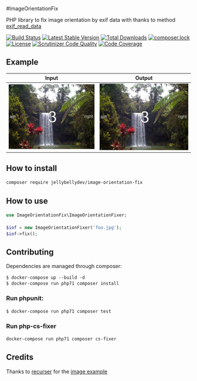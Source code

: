 #ImageOrientationFix

PHP library to fix image orientation by exif data with thanks to method [exif_read_data](http://it2.php.net/manual/en/function.exif-read-data.php)

[![Build Status](https://travis-ci.org/JellyBellyDev/ImageOrientationFix.svg?branch=master)](https://travis-ci.org/JellyBellyDev/ImageOrientationFix)
[![Latest Stable Version](https://poser.pugx.org/jellybellydev/image-orientation-fix/v/stable)](https://packagist.org/packages/jellybellydev/image-orientation-fix)
[![Total Downloads](https://poser.pugx.org/jellybellydev/image-orientation-fix/downloads)](https://packagist.org/packages/jellybellydev/image-orientation-fix)
[![composer.lock](https://poser.pugx.org/jellybellydev/image-orientation-fix/composerlock)](https://packagist.org/packages/jellybellydev/image-orientation-fix)
[![License](https://poser.pugx.org/jellybellydev/image-orientation-fix/license)](https://packagist.org/packages/jellybellydev/image-orientation-fix)
[![Scrutinizer Code Quality](https://scrutinizer-ci.com/g/JellyBellyDev/ImageOrientationFix/badges/quality-score.png?b=master)](https://scrutinizer-ci.com/g/JellyBellyDev/ImageOrientationFix/?branch=master)
[![Code Coverage](https://scrutinizer-ci.com/g/JellyBellyDev/ImageOrientationFix/badges/coverage.png?b=master)](https://scrutinizer-ci.com/g/JellyBellyDev/ImageOrientationFix/?branch=master)

## Example

| Input                                  | Output |
|---                                     |---                                       |
| ![after](images/input_landscape_3.jpg) | ![output](images/output_landscape_3.jpg) |


## How to install

```bash
composer require jellybellydev/image-orientation-fix
```


## How to use

```php
use ImageOrientationFix\ImageOrientationFixer;

$iof = new ImageOrientationFixer('foo.jpg');
$iof->fix();
```


## Contributing

Dependencies are managed through composer:

```
$ docker-compose up --build -d
$ docker-compose run php71 composer install
```


### Run phpunit:

```
$ docker-compose run php71 composer test
```


### Run php-cs-fixer
``` bash
docker-compose run php71 composer cs-fixer
```


## Credits

Thanks to [recurser](https://github.com/recurser) for the [image example](https://github.com/recurser/exif-orientation-examples)
